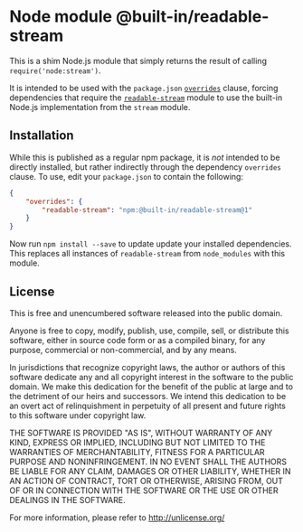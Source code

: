 # Node module @built-in/readable-stream

This is a shim Node.js module that simply returns the result of calling `require('node:stream')`.

It is intended to be used with the `package.json` [`overrides`](https://docs.npmjs.com/cli/v9/configuring-npm/package-json#overrides) clause, forcing dependencies that require the [`readable-stream`](https://www.npmjs.com/package/readable-stream) module to use the built-in Node.js implementation from the `stream` module.

## Installation

While this is published as a regular npm package, it is _not_ intended to be directly installed, but rather indirectly through the dependency `overrides` clause. To use, edit your `package.json` to contain the following:

```json
{
    "overrides": {
        "readable-stream": "npm:@built-in/readable-stream@1"
    }
}
```

Now run `npm install --save` to update update your installed dependencies. This replaces all instances of `readable-stream` from `node_modules` with this module.

## License

This is free and unencumbered software released into the public domain.

Anyone is free to copy, modify, publish, use, compile, sell, or
distribute this software, either in source code form or as a compiled
binary, for any purpose, commercial or non-commercial, and by any
means.

In jurisdictions that recognize copyright laws, the author or authors
of this software dedicate any and all copyright interest in the
software to the public domain. We make this dedication for the benefit
of the public at large and to the detriment of our heirs and
successors. We intend this dedication to be an overt act of
relinquishment in perpetuity of all present and future rights to this
software under copyright law.

THE SOFTWARE IS PROVIDED "AS IS", WITHOUT WARRANTY OF ANY KIND,
EXPRESS OR IMPLIED, INCLUDING BUT NOT LIMITED TO THE WARRANTIES OF
MERCHANTABILITY, FITNESS FOR A PARTICULAR PURPOSE AND NONINFRINGEMENT.
IN NO EVENT SHALL THE AUTHORS BE LIABLE FOR ANY CLAIM, DAMAGES OR
OTHER LIABILITY, WHETHER IN AN ACTION OF CONTRACT, TORT OR OTHERWISE,
ARISING FROM, OUT OF OR IN CONNECTION WITH THE SOFTWARE OR THE USE OR
OTHER DEALINGS IN THE SOFTWARE.

For more information, please refer to <http://unlicense.org/>
